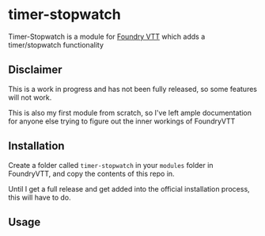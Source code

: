 # timer-stopwatch

Timer-Stopwatch is a module for [Foundry VTT](https://foundryvtt.com/ "Foundry VTT") which adds a timer/stopwatch 
functionality

## Disclaimer

This is a work in progress and has not been fully released, so some features will not work.

This is also my first module from scratch, so I've left ample documentation for anyone else trying to figure out the
inner workings of FoundryVTT

## Installation

Create a folder called `timer-stopwatch` in your `modules` folder in FoundryVTT, and copy the contents of this repo in.

Until I get a full release and get added into the official installation process, this will have to do.

## Usage